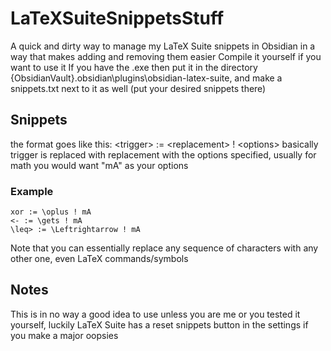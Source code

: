 # LaTeXSuiteSnippetsStuff
A quick and dirty way to manage my LaTeX Suite snippets in Obsidian in a way that makes adding and removing them easier
Compile it yourself if you want to use it
If you have the .exe then put it in the directory  {ObsidianVault}\.obsidian\plugins\obsidian-latex-suite, and make a snippets.txt next to it as well (put your desired snippets there)

## Snippets
the format goes like this:
\<trigger> := \<replacement> ! \<options>
basically trigger is replaced with replacement with the options specified, usually for math you would want "mA" as your options
### Example
```
xor := \oplus ! mA
<- := \gets ! mA
\leq> := \Leftrightarrow ! mA
```
Note that you can essentially replace any sequence of characters with any other one, even LaTeX commands/symbols

## Notes
This is in no way a good idea to use unless you are me or you tested it yourself, luckily LaTeX Suite has a reset snippets button in the settings if you make a major oopsies
